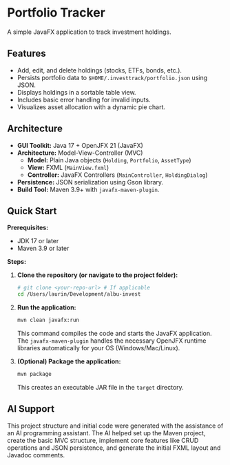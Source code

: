 # Portfolio Tracker

A simple JavaFX application to track investment holdings.

## Features

*   Add, edit, and delete holdings (stocks, ETFs, bonds, etc.).
*   Persists portfolio data to `$HOME/.investtrack/portfolio.json` using JSON.
*   Displays holdings in a sortable table view.
*   Includes basic error handling for invalid inputs.
*   Visualizes asset allocation with a dynamic pie chart.

## Architecture

*   **GUI Toolkit:** Java 17 + OpenJFX 21 (JavaFX)
*   **Architecture:** Model-View-Controller (MVC)
    *   **Model:** Plain Java objects (`Holding`, `Portfolio`, `AssetType`)
    *   **View:** FXML (`MainView.fxml`)
    *   **Controller:** JavaFX Controllers (`MainController`, `HoldingDialog`)
*   **Persistence:** JSON serialization using Gson library.
*   **Build Tool:** Maven 3.9+ with `javafx-maven-plugin`.

## Quick Start

**Prerequisites:**

*   JDK 17 or later
*   Maven 3.9 or later

**Steps:**

1.  **Clone the repository (or navigate to the project folder):**
    ```bash
    # git clone <your-repo-url> # If applicable
    cd /Users/laurin/Development/albu-invest
    ```

2.  **Run the application:**
    ```bash
    mvn clean javafx:run
    ```
    This command compiles the code and starts the JavaFX application. The `javafx-maven-plugin` handles the necessary OpenJFX runtime libraries automatically for your OS (Windows/Mac/Linux).

3.  **(Optional) Package the application:**
    ```bash
    mvn package
    ```
    This creates an executable JAR file in the `target` directory.

## AI Support

This project structure and initial code were generated with the assistance of an AI programming assistant. The AI helped set up the Maven project, create the basic MVC structure, implement core features like CRUD operations and JSON persistence, and generate the initial FXML layout and Javadoc comments.
